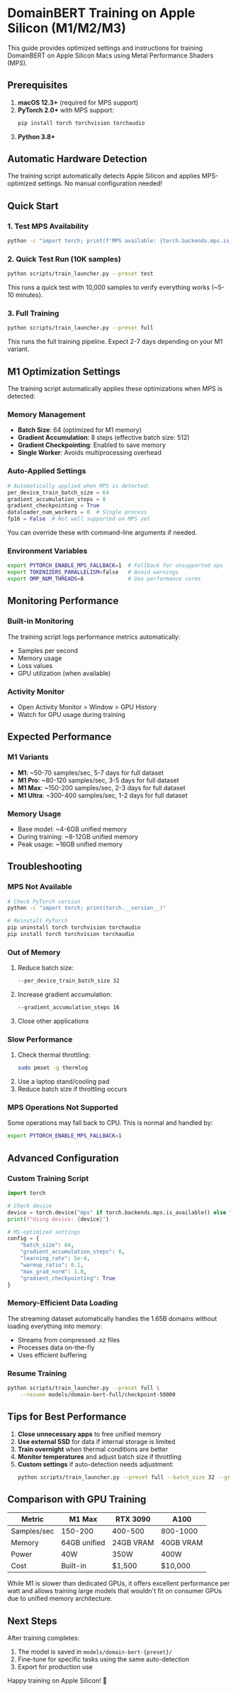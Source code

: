 # DomainBERT Training on Apple Silicon (M1/M2/M3)

This guide provides optimized settings and instructions for training DomainBERT on Apple Silicon Macs using Metal Performance Shaders (MPS).

## Prerequisites

1. **macOS 12.3+** (required for MPS support)
2. **PyTorch 2.0+** with MPS support:
   ```bash
   pip install torch torchvision torchaudio
   ```
3. **Python 3.8+**

## Automatic Hardware Detection

The training script automatically detects Apple Silicon and applies MPS-optimized settings. No manual configuration needed!

## Quick Start

### 1. Test MPS Availability
```bash
python -c "import torch; print(f'MPS available: {torch.backends.mps.is_available()}')"
```

### 2. Quick Test Run (10K samples)
```bash
python scripts/train_launcher.py --preset test
```
This runs a quick test with 10,000 samples to verify everything works (~5-10 minutes).

### 3. Full Training
```bash
python scripts/train_launcher.py --preset full
```
This runs the full training pipeline. Expect 2-7 days depending on your M1 variant.

## M1 Optimization Settings

The training script automatically applies these optimizations when MPS is detected:

### Memory Management
- **Batch Size**: 64 (optimized for M1 memory)
- **Gradient Accumulation**: 8 steps (effective batch size: 512)
- **Gradient Checkpointing**: Enabled to save memory
- **Single Worker**: Avoids multiprocessing overhead

### Auto-Applied Settings
```python
# Automatically applied when MPS is detected:
per_device_train_batch_size = 64
gradient_accumulation_steps = 8
gradient_checkpointing = True
dataloader_num_workers = 0  # Single process
fp16 = False  # Not well supported on MPS yet
```

You can override these with command-line arguments if needed.

### Environment Variables
```bash
export PYTORCH_ENABLE_MPS_FALLBACK=1  # Fallback for unsupported ops
export TOKENIZERS_PARALLELISM=false   # Avoid warnings
export OMP_NUM_THREADS=8              # Use performance cores
```

## Monitoring Performance

### Built-in Monitoring
The training script logs performance metrics automatically:
- Samples per second
- Memory usage
- Loss values
- GPU utilization (when available)

### Activity Monitor
- Open Activity Monitor > Window > GPU History
- Watch for GPU usage during training

## Expected Performance

### M1 Variants
- **M1**: ~50-70 samples/sec, 5-7 days for full dataset
- **M1 Pro**: ~80-120 samples/sec, 3-5 days for full dataset  
- **M1 Max**: ~150-200 samples/sec, 2-3 days for full dataset
- **M1 Ultra**: ~300-400 samples/sec, 1-2 days for full dataset

### Memory Usage
- Base model: ~4-6GB unified memory
- During training: ~8-12GB unified memory
- Peak usage: ~16GB unified memory

## Troubleshooting

### MPS Not Available
```bash
# Check PyTorch version
python -c "import torch; print(torch.__version__)"

# Reinstall PyTorch
pip uninstall torch torchvision torchaudio
pip install torch torchvision torchaudio
```

### Out of Memory
1. Reduce batch size:
   ```bash
   --per_device_train_batch_size 32
   ```
2. Increase gradient accumulation:
   ```bash
   --gradient_accumulation_steps 16
   ```
3. Close other applications

### Slow Performance
1. Check thermal throttling:
   ```bash
   sudo pmset -g thermlog
   ```
2. Use a laptop stand/cooling pad
3. Reduce batch size if throttling occurs

### MPS Operations Not Supported
Some operations may fall back to CPU. This is normal and handled by:
```bash
export PYTORCH_ENABLE_MPS_FALLBACK=1
```

## Advanced Configuration

### Custom Training Script
```python
import torch

# Check device
device = torch.device("mps" if torch.backends.mps.is_available() else "cpu")
print(f"Using device: {device}")

# M1-optimized settings
config = {
    "batch_size": 64,
    "gradient_accumulation_steps": 8,
    "learning_rate": 5e-4,
    "warmup_ratio": 0.1,
    "max_grad_norm": 1.0,
    "gradient_checkpointing": True
}
```

### Memory-Efficient Data Loading
The streaming dataset automatically handles the 1.65B domains without loading everything into memory:
- Streams from compressed .xz files
- Processes data on-the-fly
- Uses efficient buffering

### Resume Training
```bash
python scripts/train_launcher.py --preset full \
    --resume models/domain-bert-full/checkpoint-50000
```

## Tips for Best Performance

1. **Close unnecessary apps** to free unified memory
2. **Use external SSD** for data if internal storage is limited
3. **Train overnight** when thermal conditions are better
4. **Monitor temperatures** and adjust batch size if throttling
5. **Custom settings** if auto-detection needs adjustment:
   ```bash
   python scripts/train_launcher.py --preset full --batch_size 32 --gradient_accumulation_steps 16
   ```

## Comparison with GPU Training

| Metric | M1 Max | RTX 3090 | A100 |
|--------|---------|----------|------|
| Samples/sec | 150-200 | 400-500 | 800-1000 |
| Memory | 64GB unified | 24GB VRAM | 40GB VRAM |
| Power | 40W | 350W | 400W |
| Cost | Built-in | $1,500 | $10,000 |

While M1 is slower than dedicated GPUs, it offers excellent performance per watt and allows training large models that wouldn't fit on consumer GPUs due to unified memory architecture.

## Next Steps

After training completes:
1. The model is saved in `models/domain-bert-{preset}/`
2. Fine-tune for specific tasks using the same auto-detection
3. Export for production use

Happy training on Apple Silicon! 🍎